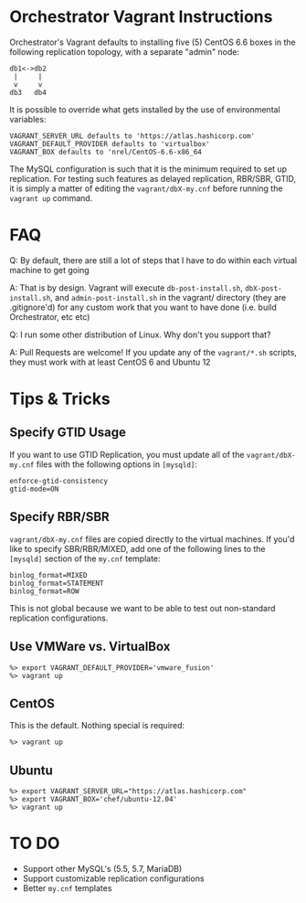 Orchestrator Vagrant Instructions
=================================

Orchestrator's Vagrant defaults to installing five (5) CentOS 6.6 boxes in the following replication topology, with a separate "admin" node:

```
db1<->db2
 |     |
 v     v
db3   db4 
```

It is possible to override what gets installed by the use of environmental variables:

```
VAGRANT_SERVER_URL defaults to 'https://atlas.hashicorp.com'
VAGRANT_DEFAULT_PROVIDER defaults to 'virtualbox'
VAGRANT_BOX defaults to 'nrel/CentOS-6.6-x86_64
```

The MySQL configuration is such that it is the minimum required to set up replication. For testing such features as delayed replication, RBR/SBR, GTID, it is simply a matter of editing the `vagrant/dbX-my.cnf` before running the `vagrant up` command.

FAQ
===

Q: By default, there are still a lot of steps that I have to do within each virtual machine to get going

A: That is by design.  Vagrant will execute `db-post-install.sh`, `dbX-post-install.sh`, and `admin-post-install.sh` in the vagrant/ directory (they are .gitignore'd) for any custom work that you want to have done (i.e. build Orchestrator, etc etc)

Q: I run some other distribution of Linux.  Why don't you support that?

A: Pull Requests are welcome!  If you update any of the `vagrant/*.sh` scripts, they must work with at least CentOS 6 and Ubuntu 12

Tips & Tricks
=============

Specify GTID Usage
------------------

If you want to use GTID Replication, you must update all of the `vagrant/dbX-my.cnf` files with the following options in `[mysqld]`:

```
enforce-gtid-consistency
gtid-mode=ON
```

Specify RBR/SBR
---------------

`vagrant/dbX-my.cnf` files are copied directly to the virtual machines.  If you'd like to specify SBR/RBR/MIXED, add one of the following lines to the `[mysqld]` section of the `my.cnf` template:

```
binlog_format=MIXED
binlog_format=STATEMENT
binlog_format=ROW
```

This is not global because we want to be able to test out non-standard replication configurations.

Use VMWare vs. VirtualBox
-------------------------

```
%> export VAGRANT_DEFAULT_PROVIDER='vmware_fusion'
%> vagrant up
```

CentOS
------

This is the default.  Nothing special is required:

```
%> vagrant up
```

Ubuntu
------

```
%> export VAGRANT_SERVER_URL="https://atlas.hashicorp.com"
%> export VAGRANT_BOX='chef/ubuntu-12.04'
%> vagrant up
```

TO DO
=====

- Support other MySQL's (5.5, 5.7, MariaDB)
- Support customizable replication configurations
- Better `my.cnf` templates

